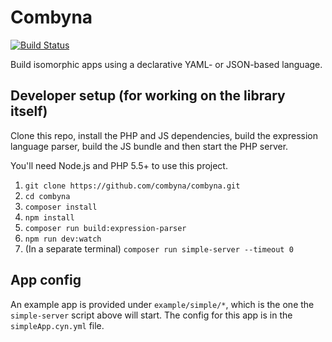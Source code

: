 Combyna
=======

[![Build Status](https://github.com/combyna/combyna/workflows/CI/badge.svg)](https://github.com/combyna/combyna/actions?query=workflow%3ACI)

Build isomorphic apps using a declarative YAML- or JSON-based language.

## Developer setup (for working on the library itself)

Clone this repo, install the PHP and JS dependencies,
build the expression language parser, build the JS bundle
and then start the PHP server.

You'll need Node.js and PHP 5.5+ to use this project.

1. `git clone https://github.com/combyna/combyna.git`
1. `cd combyna`
1. `composer install`
1. `npm install`
1. `composer run build:expression-parser`
1. `npm run dev:watch`
1. (In a separate terminal) `composer run simple-server --timeout 0`

## App config

An example app is provided under `example/simple/*`,
which is the one the `simple-server` script above will start.
The config for this app is in the `simpleApp.cyn.yml` file.
